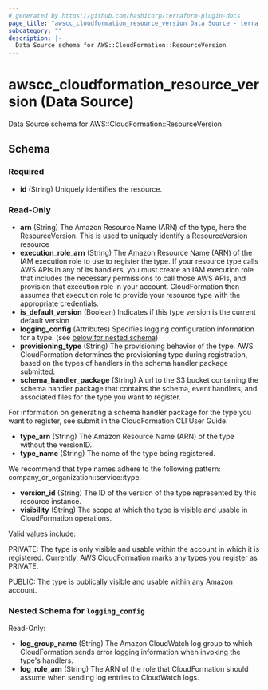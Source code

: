```yaml
---
# generated by https://github.com/hashicorp/terraform-plugin-docs
page_title: "awscc_cloudformation_resource_version Data Source - terraform-provider-awscc"
subcategory: ""
description: |-
  Data Source schema for AWS::CloudFormation::ResourceVersion
---
```


# awscc_cloudformation_resource_version (Data Source)

Data Source schema for AWS::CloudFormation::ResourceVersion



<!-- schema generated by tfplugindocs -->
## Schema

### Required

- **id** (String) Uniquely identifies the resource.

### Read-Only

- **arn** (String) The Amazon Resource Name (ARN) of the type, here the ResourceVersion. This is used to uniquely identify a ResourceVersion resource
- **execution_role_arn** (String) The Amazon Resource Name (ARN) of the IAM execution role to use to register the type. If your resource type calls AWS APIs in any of its handlers, you must create an IAM execution role that includes the necessary permissions to call those AWS APIs, and provision that execution role in your account. CloudFormation then assumes that execution role to provide your resource type with the appropriate credentials.
- **is_default_version** (Boolean) Indicates if this type version is the current default version
- **logging_config** (Attributes) Specifies logging configuration information for a type. (see [below for nested schema](#nestedatt--logging_config))
- **provisioning_type** (String) The provisioning behavior of the type. AWS CloudFormation determines the provisioning type during registration, based on the types of handlers in the schema handler package submitted.
- **schema_handler_package** (String) A url to the S3 bucket containing the schema handler package that contains the schema, event handlers, and associated files for the type you want to register.

For information on generating a schema handler package for the type you want to register, see submit in the CloudFormation CLI User Guide.
- **type_arn** (String) The Amazon Resource Name (ARN) of the type without the versionID.
- **type_name** (String) The name of the type being registered.

We recommend that type names adhere to the following pattern: company_or_organization::service::type.
- **version_id** (String) The ID of the version of the type represented by this resource instance.
- **visibility** (String) The scope at which the type is visible and usable in CloudFormation operations.

Valid values include:

PRIVATE: The type is only visible and usable within the account in which it is registered. Currently, AWS CloudFormation marks any types you register as PRIVATE.

PUBLIC: The type is publically visible and usable within any Amazon account.

<a id="nestedatt--logging_config"></a>
### Nested Schema for `logging_config`

Read-Only:

- **log_group_name** (String) The Amazon CloudWatch log group to which CloudFormation sends error logging information when invoking the type's handlers.
- **log_role_arn** (String) The ARN of the role that CloudFormation should assume when sending log entries to CloudWatch logs.


